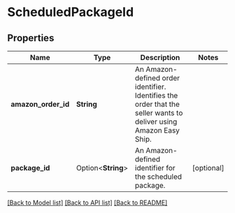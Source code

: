 # ScheduledPackageId

## Properties

Name | Type | Description | Notes
------------ | ------------- | ------------- | -------------
**amazon_order_id** | **String** | An Amazon-defined order identifier. Identifies the order that the seller wants to deliver using Amazon Easy Ship. | 
**package_id** | Option<**String**> | An Amazon-defined identifier for the scheduled package. | [optional]

[[Back to Model list]](../README.md#documentation-for-models) [[Back to API list]](../README.md#documentation-for-api-endpoints) [[Back to README]](../README.md)


